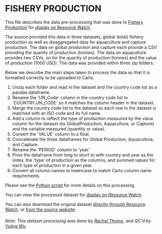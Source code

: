 # FISHERY PRODUCTION
This file describes the data pre-processing that was done to [Fishery Production](http://www.fao.org/fishery/statistics/global-production/en) for [display on Resource Watch](https://resourcewatch.org/data/explore/ac9c2f07-9f23-4a33-9958-e02c571ec009).

The source provided this data in three datasets, global (total) fishery production as well as disaggregated data for aquaculture and capture production. The data on global production and capture each provide a CSV providing the quanity of production (tonnes). The data on aquaculture provides two CSVs, on for the quanity of production (tonnes) and the value of production (1000 USD). The data was provided within three zip folders. 

Below we describe the main steps taken to process the data so that it is formatted correctly to be uploaded to Carto.

1. Unzip each  folder and read in the dataset and the country code list as a pandas dataframe.
2. Rename the 'UN_Code' column in the country code list to 'COUNTRY.UN_CODE' so it matches the column header in the dataset.
3. Merge the country code list to the dataset so each row in the dataset is matched with an ISO code and its full name.
4. Add a column to reflect the type of production measured by the value column for the dataset (ex GlobalProduction, Aquaculture, or Capture) and the variable measured (quantity or value).
5. Convert the 'VALUE' column to a float.
6. Concatenate the three dataframes for Global Production, Aquaculture, and Capture. 
7. Rename the 'PERIOD' column to 'year.'
8. Pivot the dataframe from long to short to with country and year as the index, the 'type' of production as the columns, and summed values for each type of production in a given year.
9. Convert all column names to lowercase to match Carto column name requirements.

Please see the [Python script](https://github.com/resource-watch/data-pre-processing/blob/master/foo_062_rw0_fishery_production/foo_062_rw0_fishery_production_processing.py) for more details on this processing.

You can view the processed dataset for [display on Resource Watch](ac9c2f07-9f23-4a33-9958-e02c571ec009).

You can also download the original dataset [directly through Resource Watch](https://wri-public-data.s3.amazonaws.com/resourcewatch/foo_062_rw0_fishery_production.zip), or [from the source website](http://www.fao.org/fishery/statistics/global-production/en).

###### Note: This dataset processing was done by [Rachel Thoms](https://www.wri.org/profile/rachel-thoms), and QC'd by [ Yujing Wu](https://www.wri.org/profile/yujing-wu).
